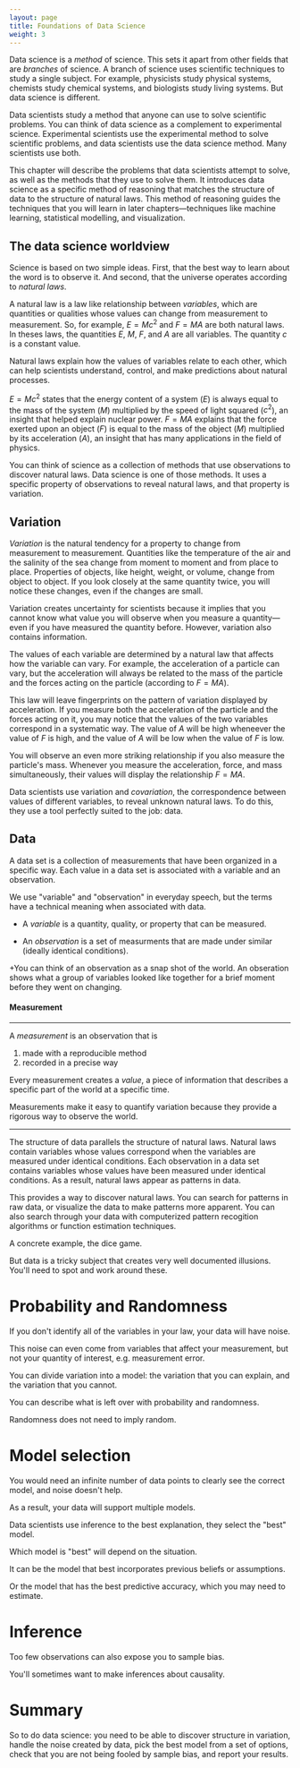 ```yaml
---
layout: page
title: Foundations of Data Science
weight: 3
---
```


Data science is a _method_ of science. This sets it apart from other fields that are _branches_ of science. A branch of science uses scientific techniques to study a single subject. For example, physicists study physical systems, chemists study chemical systems, and biologists study living systems. But data science is different.  

Data scientists study a method that anyone can use to solve scientific problems. You can think of data science as a complement to experimental science. Experimental scientists use the experimental method to solve scientific problems, and data scientists use the data science method. Many scientists use both.

This chapter will describe the problems that data scientists attempt to solve, as well as the methods that they use to solve them. It introduces data science as a specific method of reasoning that matches the structure of data to the structure of natural laws. This method of reasoning guides the techniques that you will learn in later chapters—techniques like machine learning, statistical modelling, and visualization.

## The data science worldview

Science is based on two simple ideas. First, that the best way to learn about the word is to observe it. And second, that the universe operates according to _natural laws_. 

A natural law is a law like relationship between _variables_, which are quantities or qualities whose values can change from measurement to measurement. So, for example, $E = Mc^{2}$ and $F = MA$ are both natural laws. In theses laws, the quantities $E$, $M$, $F$, and $A$ are all variables. The quantity $c$ is a constant value.

Natural laws explain how the values of variables relate to each other, which can help scientists understand, control, and make predictions about natural processes.

$E = Mc^2$ states that the energy content of a system ($E$) is always equal to the mass of the system ($M$) multiplied by the speed of light squared ($c^{2}$), an insight that helped explain nuclear power. $F = MA$ explains that the force exerted upon an object ($F$) is equal to the mass of the object ($M$) multiplied by its acceleration ($A$), an insight that has many applications in the field of physics. 

You can think of science as a collection of methods that use observations to discover natural laws. Data science is one of those methods. It uses a specific property of observations to reveal natural laws, and that property is variation.

## Variation

_Variation_ is the natural tendency for a property to change from measurement to measurement. Quantities like the temperature of the air and the salinity of the sea change from moment to moment and from place to place. Properties of objects, like height, weight, or volume, change from object to object. If you look closely at the same quantity twice, you will notice these changes, even if the changes are small.

Variation creates uncertainty for scientists because it implies that you cannot know what value you will observe when you measure a quantity—even if you have measured the quantity before. However, variation also contains information.

The values of each variable are determined by a natural law that affects how the variable can vary. For example, the acceleration of a particle can vary, but the acceleration will always be related to the mass of the particle and the forces acting on the particle (according to $F = MA$). 

This law will leave fingerprints on the pattern of variation displayed by acceleration. If you measure both the acceleration of the particle and the forces acting on it, you may notice that the values of the two variables correspond in a systematic way. The value of $A$ will be high wheneever the value of $F$ is high, and the value of $A$ will be low when the value of $F$ is low.

You will observe an even more striking relationship if you also measure the particle's mass. Whenever you measure the acceleration, force, and mass simultaneously, their values will display the relationship $F = MA$.

Data scientists use variation and _covariation_, the correspondence between values of different variables, to reveal unknown natural laws. To do this, they use a tool perfectly suited to the job: data.

## Data

A data set is a collection of measurements that have been organized in a specific way. Each value in a data set is associated with a variable and an observation. 

We use "variable" and "observation" in everyday speech, but the terms have a technical meaning when associated with data.

* A _variable_ is a quantity, quality, or property that can be measured. 

* An _observation_ is a set of measurments that are made under similar (ideally identical conditions). 

+You can think of an observation as a snap shot of the world. An obseration shows what a group of variables looked like together for a brief moment before they went on changing. 

#### Measurement
***
 A _measurement_ is an observation that is 

1. made with a reproducible method 
2. recorded in a precise way 

Every measurement creates a _value_, a piece of information that describes a specific part of the world at a specific time. 

Measurements make it easy to quantify variation because they provide a rigorous way to observe the world. 
***

The structure of data parallels the structure of natural laws. Natural laws contain variables whose values correspond when the variables are measured under identical conditions. Each observation in a data set contains variables whose values have been measured under identical conditions. As a result, natural laws appear as patterns in data. 

This provides a way to discover natural laws. You can search for patterns in raw data, or visualize the data to make patterns more apparent. You can also search through your data with computerized pattern recogition algorithms or function estimation techniques.

A concrete example, the dice game.

But data is a tricky subject that creates very well documented illusions. You'll need to spot and work around these. 

# Probability and Randomness

If you don't identify all of the variables in your law, your data will have noise.

This noise can even come from variables that affect your measurement, but not your quantity of interest, e.g. measurement error.

You can divide variation into a model: the variation that you can explain, and the variation that you cannot.

You can describe what is left over with probability and randomness.

Randomness does not need to imply random.

# Model selection

You would need an infinite number of data points to clearly see the correct model, and noise doesn't help.

As a result, your data will support multiple models.

Data scientists use inference to the best explanation, they select the "best" model.

Which model is "best" will depend on the situation.

It can be the model that best incorporates previous beliefs or assumptions.

Or the model that has the best predictive accuracy, which you may need to estimate.

# Inference

Too few observations can also expose you to sample bias.

You'll sometimes want to make inferences about causality.

# Summary

So to do data science: you need to be able to discover structure in variation, handle the noise created by data, pick the best model from a set of options, check that you are not being fooled by sample bias, and report your results. 